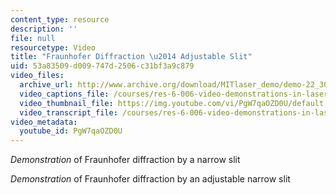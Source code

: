 ```yaml
---
content_type: resource
description: ''
file: null
resourcetype: Video
title: "Fraunhofer Diffraction \u2014 Adjustable Slit"
uid: 53a83509-d009-747d-2506-c31bf3a9c879
video_files:
  archive_url: http://www.archive.org/download/MITlaser_demo/demo-22_300k.mp4
  video_captions_file: /courses/res-6-006-video-demonstrations-in-lasers-and-optics-spring-2008/be021b23f9915979949fc6b58708a3af_PgW7qaOZD0U.vtt
  video_thumbnail_file: https://img.youtube.com/vi/PgW7qaOZD0U/default.jpg
  video_transcript_file: /courses/res-6-006-video-demonstrations-in-lasers-and-optics-spring-2008/b228c8c432d4d316ccb28ac46ba325dc_PgW7qaOZD0U.pdf
video_metadata:
  youtube_id: PgW7qaOZD0U
---
```


_Demonstration_ of Fraunhofer diffraction by a narrow slit

_Demonstration_ of Fraunhofer diffraction by an adjustable narrow slit